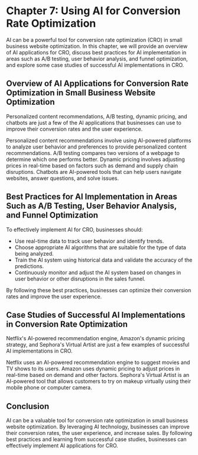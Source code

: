 Chapter 7: Using AI for Conversion Rate Optimization
====================================================

AI can be a powerful tool for conversion rate optimization (CRO) in small business website optimization. In this chapter, we will provide an overview of AI applications for CRO, discuss best practices for AI implementation in areas such as A/B testing, user behavior analysis, and funnel optimization, and explore some case studies of successful AI implementations in CRO.

Overview of AI Applications for Conversion Rate Optimization in Small Business Website Optimization
---------------------------------------------------------------------------------------------------

Personalized content recommendations, A/B testing, dynamic pricing, and chatbots are just a few of the AI applications that businesses can use to improve their conversion rates and the user experience.

Personalized content recommendations involve using AI-powered platforms to analyze user behavior and preferences to provide personalized content recommendations. A/B testing compares two versions of a webpage to determine which one performs better. Dynamic pricing involves adjusting prices in real-time based on factors such as demand and supply chain disruptions. Chatbots are AI-powered tools that can help users navigate websites, answer questions, and solve issues.

Best Practices for AI Implementation in Areas Such as A/B Testing, User Behavior Analysis, and Funnel Optimization
------------------------------------------------------------------------------------------------------------------

To effectively implement AI for CRO, businesses should:

* Use real-time data to track user behavior and identify trends.
* Choose appropriate AI algorithms that are suitable for the type of data being analyzed.
* Train the AI system using historical data and validate the accuracy of the predictions.
* Continuously monitor and adjust the AI system based on changes in user behavior or other disruptions in the sales funnel.

By following these best practices, businesses can optimize their conversion rates and improve the user experience.

Case Studies of Successful AI Implementations in Conversion Rate Optimization
-----------------------------------------------------------------------------

Netflix's AI-powered recommendation engine, Amazon's dynamic pricing strategy, and Sephora's Virtual Artist are just a few examples of successful AI implementations in CRO.

Netflix uses an AI-powered recommendation engine to suggest movies and TV shows to its users. Amazon uses dynamic pricing to adjust prices in real-time based on demand and other factors. Sephora's Virtual Artist is an AI-powered tool that allows customers to try on makeup virtually using their mobile phone or computer camera.

Conclusion
----------

AI can be a valuable tool for conversion rate optimization in small business website optimization. By leveraging AI technology, businesses can improve their conversion rates, the user experience, and increase sales. By following best practices and learning from successful case studies, businesses can effectively implement AI applications for CRO.
